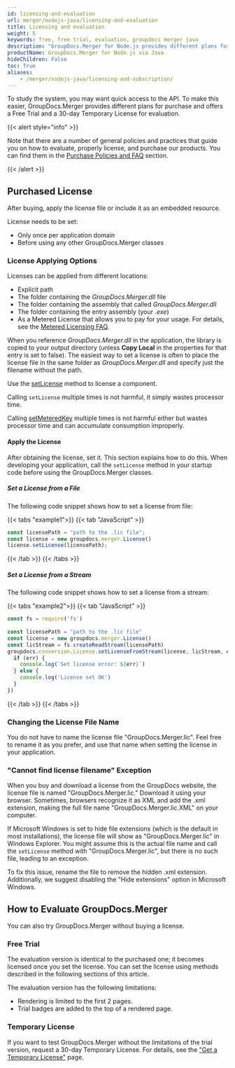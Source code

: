 ```yaml
---
id: licensing-and-evaluation
url: merger/nodejs-java/licensing-and-evaluation
title: Licensing and evaluation
weight: 5
keywords: free, free trial, evaluation, groupdocs merger java
description: "GroupDocs.Merger for Node.js provides different plans for purchase or offers a Free Trial and a 30-day Temporary License for evaluation."
productName: GroupDocs.Merger for Node.js via Java
hideChildren: False
toc: True
aliases:
    - /merger/nodejs-java/licensing-and-subscription/
---
```


To study the system, you may want quick access to the API. To make this easier, GroupDocs.Merger provides different plans for purchase and offers a Free Trial and a 30-day Temporary License for evaluation.

{{< alert style="info" >}}

Note that there are a number of general policies and practices that guide you on how to evaluate, properly license, and purchase our products. You can find them in the [Purchase Policies and FAQ](https://purchase.groupdocs.com/policies) section.

{{< /alert >}}

## Purchased License

After buying, apply the license file or include it as an embedded resource. 

License needs to be set:
- Only once per application domain
- Before using any other GroupDocs.Merger classes
    
### License Applying Options

Licenses can be applied from different locations:

*   Explicit path
*   The folder containing the _GroupDocs.Merger.dll_ file
*   The folder containing the assembly that called _GroupDocs.Merger.dll_
*   The folder containing the entry assembly (your _.exe_)
*   As a Metered License that allows you to pay for your usage. For details, see the [Metered Licensing FAQ](https://purchase.groupdocs.com/faqs/licensing/metered/).

When you reference _GroupDocs.Merger.dll_ in the application, the library is copied to your output directory (unless **Copy Local** in the properties for that entry is set to false). The easiest way to set a license is often to place the license file in the same folder as _GroupDocs.Merger.dll_ and specify just the filename without the path.

Use the [setLicense](https://reference.groupdocs.com/merger/java/com.groupdocs.merger/license/#setLicense-java.io.InputStream-) method to license a component.

Calling `setLicense` multiple times is not harmful, it simply wastes processor time.

Calling [setMeteredKey](https://reference.groupdocs.com/merger/java/com.groupdocs.merger/metered/#setMeteredKey-java.lang.String-java.lang.String-) multiple times is not harmful either but wastes processor time and can accumulate consumption improperly.

#### Apply the License

After obtaining the license, set it. This section explains how to do this. When developing your application, call the `setLicense` method in your startup code before using the GroupDocs.Merger classes.

##### Set a License from a File

The following code snippet shows how to set a license from file:

{{< tabs "example1">}}
{{< tab "JavaScript" >}}

```js
const licensePath = "path to the .lic file";
const license = new groupdocs.merger.License()
license.setLicense(licensePath); 
```

{{< /tab >}}
{{< /tabs >}}

##### Set a License from a Stream

The following code snippet shows how to set a license from a stream:

{{< tabs "example2">}}
{{< tab "JavaScript" >}}

```js
const fs = require('fs')  
  
const licensePath = "path to the .lic file"
const license = new groupdocs.merger.License()
const licStream = fs.createReadStream(licensePath)
groupdocs.conversion.License.setLicenseFromStream(license, licStream, err => {
  if (err) {
    console.log(`Set license error: ${err}`)
  } else {
    console.log('License set OK')
  }
})
```

{{< /tab >}}
{{< /tabs >}}

### Changing the License File Name

You do not have to name the license file "GroupDocs.Merger.lic". Feel free to rename it as you prefer, and use that name when setting the license in your application.

### "Cannot find license filename" Exception

When you buy and download a license from the GroupDocs website, the license file is named "GroupDocs.Merger.lic." Download it using your browser. Sometimes, browsers recognize it as XML and add the .xml extension, making the full file name "GroupDocs.Merger.lic.XML" on your computer.

If Microsoft Windows is set to hide file extensions (which is the default in most installations), the license file will show as "GroupDocs.Merger.lic" in Windows Explorer. You might assume this is the actual file name and call the `setLicense` method with "GroupDocs.Merger.lic", but there is no such file, leading to an exception.

To fix this issue, rename the file to remove the hidden .xml extension. Additionally, we suggest disabling the "Hide extensions" option in Microsoft Windows.

## How to Evaluate GroupDocs.Merger

You can also try GroupDocs.Merger without buying a license.

### Free Trial

The evaluation version is identical to the purchased one; it becomes licensed once you set the license. You can set the license using methods described in the following sections of this article.

The evaluation version has the following limitations:

- Rendering is limited to the first 2 pages.
- Trial badges are added to the top of a rendered page.

### Temporary License

If you want to test GroupDocs.Merger without the limitations of the trial version,   request a 30-day Temporary License. For details, see the ["Get a Temporary License"](https://purchase.groupdocs.com/temporary-license) page.